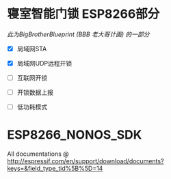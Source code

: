 # 寝室智能门锁 ESP8266部分

*此为BigBrotherBlueprint (BBB 老大哥计画) 的一部分*

- [x] 局域网STA
- [x] 局域网UDP远程开锁
- [ ] 互联网开锁
- [ ] 开锁数据上报
- [ ] 低功耗模式



# ESP8266_NONOS_SDK

All documentations @ http://espressif.com/en/support/download/documents?keys=&field_type_tid%5B%5D=14
